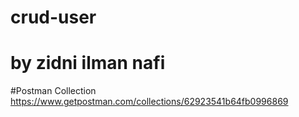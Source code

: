 # crud-user
# by zidni ilman nafi

#Postman Collection
https://www.getpostman.com/collections/62923541b64fb0996869